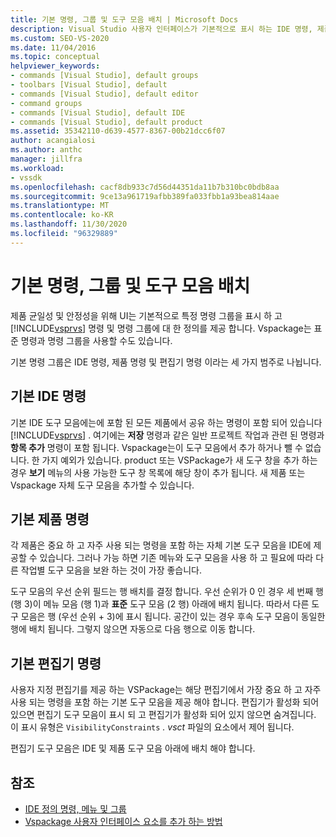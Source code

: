 ```yaml
---
title: 기본 명령, 그룹 및 도구 모음 배치 | Microsoft Docs
description: Visual Studio 사용자 인터페이스가 기본적으로 표시 하는 IDE 명령, 제품 명령 및 편집기 명령에 대해 알아봅니다.
ms.custom: SEO-VS-2020
ms.date: 11/04/2016
ms.topic: conceptual
helpviewer_keywords:
- commands [Visual Studio], default groups
- toolbars [Visual Studio], default
- commands [Visual Studio], default editor
- command groups
- commands [Visual Studio], default IDE
- commands [Visual Studio], default product
ms.assetid: 35342110-d639-4577-8367-00b21dcc6f07
author: acangialosi
ms.author: anthc
manager: jillfra
ms.workload:
- vssdk
ms.openlocfilehash: cacf8db933c7d56d44351da11b7b310bc0bdb8aa
ms.sourcegitcommit: 9ce13a961719afbb389fa033fbb1a93bea814aae
ms.translationtype: MT
ms.contentlocale: ko-KR
ms.lasthandoff: 11/30/2020
ms.locfileid: "96329889"
---
```

# <a name="default-command-group-and-toolbar-placement"></a>기본 명령, 그룹 및 도구 모음 배치
제품 균일성 및 안정성을 위해 UI는 기본적으로 특정 명령 그룹을 표시 하 고 [!INCLUDE[vsprvs](../../code-quality/includes/vsprvs_md.md)] 명령 및 명령 그룹에 대 한 정의를 제공 합니다. Vspackage는 표준 명령과 명령 그룹을 사용할 수도 있습니다.

 기본 명령 그룹은 IDE 명령, 제품 명령 및 편집기 명령 이라는 세 가지 범주로 나뉩니다.

## <a name="default-ide-commands"></a>기본 IDE 명령
 기본 IDE 도구 모음에는에 포함 된 모든 제품에서 공유 하는 명령이 포함 되어 있습니다 [!INCLUDE[vsprvs](../../code-quality/includes/vsprvs_md.md)] . 여기에는 **저장** 명령과 같은 일반 프로젝트 작업과 관련 된 명령과 **항목 추가** 명령이 포함 됩니다. Vspackage는이 도구 모음에서 추가 하거나 뺄 수 없습니다. 한 가지 예외가 있습니다. product 또는 VSPackage가 새 도구 창을 추가 하는 경우 **보기** 메뉴의 사용 가능한 도구 창 목록에 해당 창이 추가 됩니다. 새 제품 또는 Vspackage 자체 도구 모음을 추가할 수 있습니다.

## <a name="default-product-commands"></a>기본 제품 명령
 각 제품은 중요 하 고 자주 사용 되는 명령을 포함 하는 자체 기본 도구 모음을 IDE에 제공할 수 있습니다. 그러나 가능 하면 기존 메뉴와 도구 모음을 사용 하 고 필요에 따라 다른 작업별 도구 모음을 보완 하는 것이 가장 좋습니다.

 도구 모음의 우선 순위 필드는 행 배치를 결정 합니다. 우선 순위가 0 인 경우 세 번째 행 (행 3)이 메뉴 모음 (행 1)과 **표준** 도구 모음 (2 행) 아래에 배치 됩니다. 따라서 다른 도구 모음은 행 (우선 순위 + 3)에 표시 됩니다. 공간이 있는 경우 후속 도구 모음이 동일한 행에 배치 됩니다. 그렇지 않으면 자동으로 다음 행으로 이동 합니다.

## <a name="default-editor-commands"></a>기본 편집기 명령
 사용자 지정 편집기를 제공 하는 VSPackage는 해당 편집기에서 가장 중요 하 고 자주 사용 되는 명령을 포함 하는 기본 도구 모음을 제공 해야 합니다. 편집기가 활성화 되어 있으면 편집기 도구 모음이 표시 되 고 편집기가 활성화 되어 있지 않으면 숨겨집니다. 이 표시 유형은 `VisibilityConstraints` *. vsct* 파일의 요소에서 제어 됩니다.

 편집기 도구 모음은 IDE 및 제품 도구 모음 아래에 배치 해야 합니다.

## <a name="see-also"></a>참조
- [IDE 정의 명령, 메뉴 및 그룹](../../extensibility/internals/ide-defined-commands-menus-and-groups.md)
- [Vspackage 사용자 인터페이스 요소를 추가 하는 방법](../../extensibility/internals/how-vspackages-add-user-interface-elements.md)
